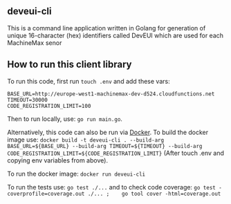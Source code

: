 ## deveui-cli

<p>This is a command line application written in Golang for generation of unique 16-character (hex) identifiers called DevEUI which are used for each MachineMax senor</p>


## How to run this client library

To run this code, first run `touch .env` and add these vars:

```
BASE_URL=http://europe-west1-machinemax-dev-d524.cloudfunctions.net
TIMEOUT=30000
CODE_REGISTRATION_LIMIT=100
```

Then to run locally, use: `go run main.go`.


Alternatively, this code can also be run via [Docker](https://www.docker.com/). To build the docker image use: `docker build -t deveui-cli . --build-arg BASE_URL=${BASE_URL} --build-arg TIMEOUT=${TIMEOUT} --build-arg CODE_REGISTRATION_LIMIT=${CODE_REGISTRATION_LIMIT}` (After touch .env and copying env variables from above).

To run the docker image: `docker run deveui-cli`

To run the tests use: `go test ./...` and to check code coverage: `go test -coverprofile=coverage.out ./... ;    go tool cover -html=coverage.out`
